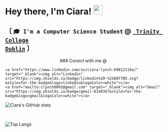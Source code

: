 # Hey there, I'm Ciara! <img src="https://raw.githubusercontent.com/MartinHeinz/MartinHeinz/master/wave.gif" width="30px">
## 〔 </b> <code>🎓 I'm a Computer Science Student</code> <b>@</b> <a href="https://www.tcd.ie/"><b><code> Trinity College Dublin</code></b></a> <b> 〕</b>

<p align="center">
  ### Conect with me @

    <a href="https://www.linkedin.com/in/ciara-lynch-69812119a/" target="_blank"><img alt="Linkedin" src="https://img.shields.io/badge/linkedin%20-%230077B5.svg?&style=for-the-badge&logo=linkedin&logoColor=white"></a>
    <a href="mailto:clynch0093@gmail.com" target="_blank"><img alt="Gmail" src="https://img.shields.io/badge/gmail-D14836?&style=for-the-badge&logo=gmail&logoColor=white"></a>
</p>
  
![Ciara's GitHub stats](https://github-readme-stats.vercel.app/api?username=lynchc34&show_icons=true&theme=gotham)

<br />

![Top Langs](https://github-readme-stats.vercel.app/api/top-langs/?username=lynchc34&hide=html&layout=compact)
